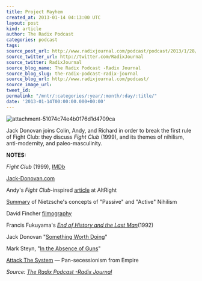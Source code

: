 ```yaml
---
title: Project Mayhem
created_at: 2013-01-14 04:13:00 UTC
layout: post
kind: article
author: The Radix Podcast
categories: podcast
tags: 
source_post_url: http://www.radixjournal.com/podcast/podcast/2013/1/28/project-mayhem
source_twitter_url: http://twitter.com/RadixJournal
source_twitter: RadixJournal
source_blog_name: The Radix Podcast -Radix Journal
source_blog_slug: the-radix-podcast-radix-journal
source_blog_url: http://www.radixjournal.com/podcast/
source_image_url: 
tweet_id: 
permalink: "/mntr/:categories/:year/:month/:day/:title/"
date: '2013-01-14T00:00:00.000+00:00'
---
```

<img class="thumb-image" alt="attachment-51074c74e4b0176d1d4709ca" data-image="https://static1.squarespace.com/static/51c946cde4b0f05142538988/5298e223e4b008c3d680f470/5298e280e4b008c3d680f85d/1385751292926/FightClub.jpg" data-image-dimensions="1000x640" data-image-focal-point="0.5,0.5" data-load="false" data-image-id="5298e280e4b008c3d680f85d" data-type="image" src="https://static1.squarespace.com/static/51c946cde4b0f05142538988/5298e223e4b008c3d680f470/5298e280e4b008c3d680f85d/1385751292926/FightClub.jpg?format=1000w" />
          
        

        

      
    
    
  






<p>Jack Donovan joins Colin, Andy, and Richard in order to break the first rule of Fight Club: they discuss&nbsp;<em>Fight Club</em>&nbsp;(1999), and its themes of nihilism, anti-modernity, and paleo-masculinity.</p><p><strong>NOTES:</strong></p><p><em>Fight Club</em>&nbsp;(1999),&nbsp;<a href="http://www.imdb.com/title/tt0137523/">IMDb</a></p><p><a href="http://www.jack-donovan.com/axis/">Jack-Donovan.com</a></p><p>Andy's&nbsp;<em>Fight Club</em>-inspired&nbsp;<a href="http://www.alternativeright.com/main/blogs/zeitgeist/sex-and-violence-traditionalsim/">article</a>&nbsp;at AltRight</p><p><a href="http://sweetprince.net/words/essays/nietzsche%E2%80%99s-analysis-of-nihilism/">Summary</a>&nbsp;of Nietzsche's concepts of "Passive" and "Active" Nihilism</p><p>David Fincher&nbsp;<a href="http://www.imdb.com/name/nm0000399/">filmography</a></p><p>Francis Fukuyama's&nbsp;<em><a href="http://en.wikipedia.org/wiki/The_End_of_History_and_the_Last_Man">End of History and the Last Man</a></em>(1992)&nbsp;</p><p>Jack Donovan "<a href="http://www.alternativeright.com/main/blogs/virtus/something-worth-doing-part-i/">Something Worth Doing</a>"</p><p>Mark Steyn, "<a href="http://spectator.org/archives/2013/01/11/in-the-absence-of-guns">In the Absence of Guns</a>"</p><p><a href="http://attackthesystem.com/">Attack The System</a>&nbsp;— Pan-secessionism from Empire</p><div class="">
    <i>Source: <a href="http://www.radixjournal.com/podcast/">The Radix Podcast -Radix Journal</a></i>
</div>
